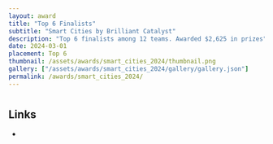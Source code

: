 ```yaml
---
layout: award
title: "Top 6 Finalists"
subtitle: "Smart Cities by Brilliant Catalyst"
description: "Top 6 finalists among 12 teams. Awarded $2,625 in prizes"
date: 2024-03-01
placement: Top 6
thumbnail: /assets/awards/smart_cities_2024/thumbnail.png
gallery: ["/assets/awards/smart_cities_2024/gallery/gallery.json"]
permalink: /awards/smart_cities_2024/
---
```


#

## Links

-
